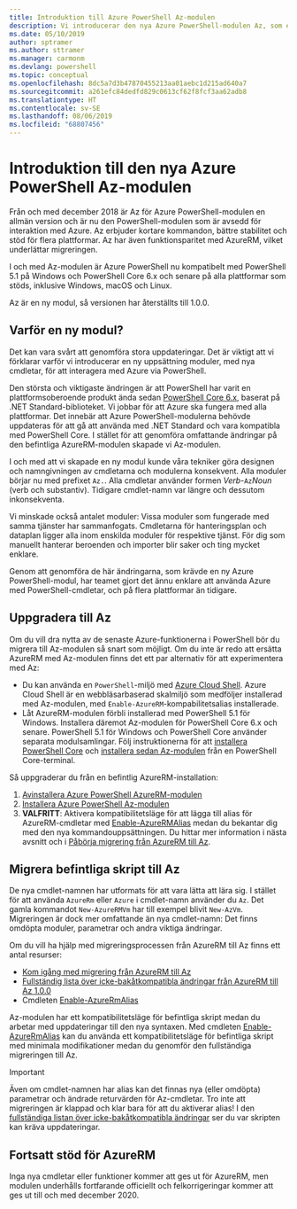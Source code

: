 ```yaml
---
title: Introduktion till Azure PowerShell Az-modulen
description: Vi introducerar den nya Azure PowerShell-modulen Az, som ersätter AzureRM-modulen.
ms.date: 05/10/2019
author: sptramer
ms.author: sttramer
ms.manager: carmonm
ms.devlang: powershell
ms.topic: conceptual
ms.openlocfilehash: 8dc5a7d3b47870455213aa01aebc1d215ad640a7
ms.sourcegitcommit: a261efc84dedfd829c0613cf62f8fcf3aa62adb8
ms.translationtype: HT
ms.contentlocale: sv-SE
ms.lasthandoff: 08/06/2019
ms.locfileid: "68807456"
---
```

# <a name="introducing-the-new-azure-powershell-az-module"></a>Introduktion till den nya Azure PowerShell Az-modulen

Från och med december 2018 är Az för Azure PowerShell-modulen en allmän version och är nu den PowerShell-modulen som är avsedd för interaktion med Azure. Az erbjuder kortare kommandon, bättre stabilitet och stöd för flera plattformar. Az har även funktionsparitet med AzureRM, vilket underlättar migreringen.

I och med Az-modulen är Azure PowerShell nu kompatibelt med PowerShell 5.1 på Windows och PowerShell Core 6.x och senare på alla plattformar som stöds, inklusive Windows, macOS och Linux.

Az är en ny modul, så versionen har återställts till 1.0.0.

## <a name="why-a-new-module"></a>Varför en ny modul?

Det kan vara svårt att genomföra stora uppdateringar. Det är viktigt att vi förklarar varför vi introducerar en ny uppsättning moduler, med nya cmdletar, för att interagera med Azure via PowerShell.

Den största och viktigaste ändringen är att PowerShell har varit en plattformsoberoende produkt ända sedan [PowerShell Core 6.x](/powershell/scripting/overview), baserat på .NET Standard-biblioteket.
Vi jobbar för att Azure ska fungera med alla plattformar. Det innebär att Azure PowerShell-modulerna behövde uppdateras för att gå att använda med .NET Standard och vara kompatibla med PowerShell Core. I stället för att genomföra omfattande ändringar på den befintliga AzureRM-modulen skapade vi Az-modulen.

I och med att vi skapade en ny modul kunde våra tekniker göra designen och namngivningen av cmdletarna och modulerna konsekvent. Alla moduler börjar nu med prefixet `Az.`. Alla cmdletar använder formen _Verb_-`Az`_Noun_ (verb och substantiv). Tidigare cmdlet-namn var längre och dessutom inkonsekventa.

Vi minskade också antalet moduler: Vissa moduler som fungerade med samma tjänster har sammanfogats. Cmdletarna för hanteringsplan och dataplan ligger alla inom enskilda moduler för respektive tjänst. För dig som manuellt hanterar beroenden och importer blir saker och ting mycket enklare.

Genom att genomföra de här ändringarna, som krävde en ny Azure PowerShell-modul, har teamet gjort det ännu enklare att använda Azure med PowerShell-cmdletar, och på flera plattformar än tidigare.

## <a name="upgrade-to-az"></a>Uppgradera till Az

Om du vill dra nytta av de senaste Azure-funktionerna i PowerShell bör du migrera till Az-modulen så snart som möjligt. Om du inte är redo att ersätta AzureRM med Az-modulen finns det ett par alternativ för att experimentera med Az:

* Du kan använda en `PowerShell`-miljö med [Azure Cloud Shell](https://docs.microsoft.com/en-us/azure/cloud-shell/overview).
  Azure Cloud Shell är en webbläsarbaserad skalmiljö som medföljer installerad med Az-modulen, med `Enable-AzureRM`-kompabilitetsalias installerade.
* Låt AzureRM-modulen förbli installerad med PowerShell 5.1 för Windows. Installera däremot Az-modulen för PowerShell Core 6.x och senare. PowerShell 5.1 för Windows och PowerShell Core använder separata modulsamlingar. Följ instruktionerna för att [installera PowerShell Core](/powershell/scripting/install/installing-powershell-core-on-windows) och [installera sedan Az-modulen](install-az-ps.md) från en PowerShell Core-terminal.

Så uppgraderar du från en befintlig AzureRM-installation:

1. [Avinstallera Azure PowerShell AzureRM-modulen](/powershell/azure/uninstall-az-ps#uninstall-the-azurerm-module)
2. [Installera Azure PowerShell Az-modulen](install-az-ps.md)
3. __VALFRITT__: Aktivera kompatibilitetsläge för att lägga till alias för AzureRM-cmdletar med [Enable-AzureRMAlias](/powershell/module/az.accounts/enable-azurermalias) medan du bekantar dig med den nya kommandouppsättningen. Du hittar mer information i nästa avsnitt och i [Påbörja migrering från AzureRM till Az](migrate-from-azurerm-to-az.md).

## <a name="migrate-existing-scripts-to-az"></a>Migrera befintliga skript till Az

De nya cmdlet-namnen har utformats för att vara lätta att lära sig. I stället för att använda `AzureRm` eller `Azure` i cmdlet-namn använder du `Az`. Det gamla kommandot `New-AzureRMVm` har till exempel blivit `New-AzVm`.
Migreringen är dock mer omfattande än nya cmdlet-namn: Det finns omdöpta moduler, parametrar och andra viktiga ändringar.

Om du vill ha hjälp med migreringsprocessen från AzureRM till Az finns ett antal resurser:

* [Kom igång med migrering från AzureRM till Az](migrate-from-azurerm-to-az.md)
* [Fullständig lista över icke-bakåtkompatibla ändringar från AzureRM till Az 1.0.0](migrate-az-1.0.0.md)
* Cmdleten [Enable-AzureRmAlias](/powershell/module/az.accounts/enable-azurermalias)

Az-modulen har ett kompatibilitetsläge för befintliga skript medan du arbetar med uppdateringar till den nya syntaxen. Med cmdleten [Enable-AzureRmAlias](/powershell/module/az.accounts/enable-azurermalias) kan du använda ett kompatibilitetsläge för befintliga skript med minimala modifikationer medan du genomför den fullständiga migreringen till Az.

> [!IMPORTANT]
> Även om cmdlet-namnen har alias kan det finnas nya (eller omdöpta) parametrar och ändrade returvärden för Az-cmdletar. Tro inte att migreringen är klappad och klar bara för att du aktiverar alias! I den [fullständiga listan över icke-bakåtkompatibla ändringar](migrate-az-1.0.0.md) ser du var skripten kan kräva uppdateringar.

## <a name="continued-support-for-azurerm"></a>Fortsatt stöd för AzureRM

Inga nya cmdletar eller funktioner kommer att ges ut för AzureRM, men modulen underhålls fortfarande officiellt och felkorrigeringar kommer att ges ut till och med december 2020.